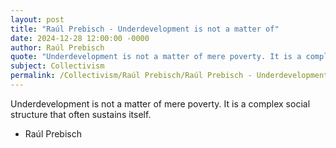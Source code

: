 ```yaml
---
layout: post
title: "Raúl Prebisch - Underdevelopment is not a matter of"
date: 2024-12-28 12:00:00 -0000
author: Raúl Prebisch
quote: "Underdevelopment is not a matter of mere poverty. It is a complex social structure that often sustains itself."
subject: Collectivism
permalink: /Collectivism/Raúl Prebisch/Raúl Prebisch - Underdevelopment is not a matter of
---
```


Underdevelopment is not a matter of mere poverty. It is a complex social structure that often sustains itself.

- Raúl Prebisch

